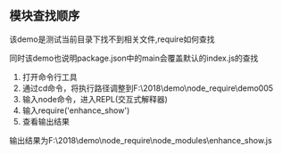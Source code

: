 ## 模块查找顺序

该demo是测试当前目录下找不到相关文件,require如何查找

同时该demo也说明package.json中的main会覆盖默认的index.js的查找

1. 打开命令行工具
2. 通过cd命令，将执行路径调整到F:\2018\demo\node_require\demo005
3. 输入node命令，进入REPL(交互式解释器)
4. 输入require('enhance_show')
5. 查看输出结果

输出结果为F:\2018\demo\node\_require\node_modules\enhance\_show.js